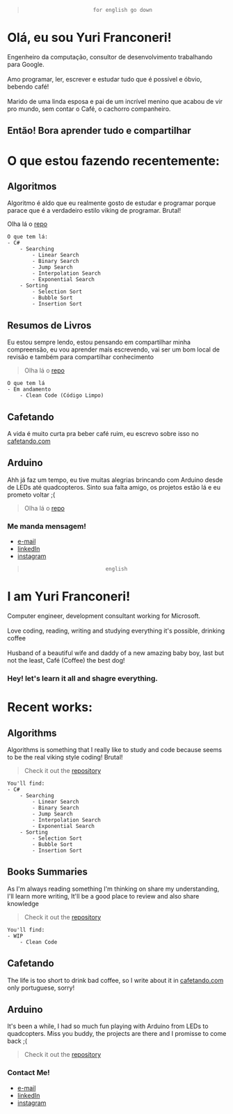 >                           for english go down

# Olá, eu sou Yuri Franconeri!

Engenheiro da computação, consultor de desenvolvimento trabalhando para Google.<br />
<br />Amo programar, ler, escrever e estudar tudo que é possível e óbvio, bebendo café!<br />
<br />Marido de uma linda esposa e pai de um incrível menino que acabou de vir pro mundo, sem contar o Café, o cachorro companheiro. 

## Então! Bora aprender tudo e compartilhar


# O que estou fazendo recentemente:

## Algoritmos
Algoritmo é aldo que eu realmente gosto de estudar e programar porque parace que é a verdadeiro estilo viking de programar. Brutal! 

Olha lá o [repo](https://github.com/yurifranconeri/Algorithms) 

```
O que tem lá:
- C#
    - Searching
        - Linear Search
        - Binary Search
        - Jump Search
        - Interpolation Search
        - Exponential Search
    - Sorting 
        - Selection Sort
        - Bubble Sort
        - Insertion Sort
```

## Resumos de Livros
Eu estou sempre lendo, estou pensando em compartilhar minha compreensão, eu vou aprender mais escrevendo, vai ser um bom local de revisão e também para compartilhar conhecimento

> Olha lá o [repo](https://github.com/yurifranconeri/books) 

```
O que tem lá
- Em andamento
    - Clean Code (Código Limpo)
```

## Cafetando
A vida é muito curta pra beber café ruim, eu escrevo sobre isso no [cafetando.com](http://cafetando.com)

## Arduino
Ahh já faz um tempo, eu tive muitas alegrias brincando com Arduino desde de LEDs até quadcopteros. Sinto sua falta amigo, os projetos estão lá e eu prometo voltar ;(

> Olha lá o [repo](https://github.com/yurifranconeri/Arduino) 

### Me manda mensagem!

- [e-mail](mailto:franconeriyuri@hotmail.com)
- [linkedIn](https://www.linkedin.com/in/yurifranconeri/)
- [instagram](https://instagram.com/yurifranconeri)

>                               english

# I am Yuri Franconeri!

Computer engineer, development consultant working for Microsoft.<br />
<br />Love coding, reading, writing and studying everything it's possible, drinking coffee<br />
<br />Husband of a beautiful wife and daddy of a new amazing baby boy, last but not the least, Café (Coffee) the best dog!

### Hey! let's learn it all and shagre everything.


# Recent works:

## Algorithms
Algorithms is something that I really like to study and code because seems to be the real viking style coding! Brutal!

> Check it out the [repository](https://github.com/yurifranconeri/Algorithms) 

```
You'll find:
- C#
    - Searching
        - Linear Search
        - Binary Search
        - Jump Search
        - Interpolation Search
        - Exponential Search
    - Sorting 
        - Selection Sort
        - Bubble Sort
        - Insertion Sort
```

## Books Summaries
As I'm always reading something I'm thinking on share my understanding, I'll learn more writing, It'll be a good place to review and also share knowledge 

> Check it out the [repository](https://github.com/yurifranconeri/books) 

```
You'll find:
- WIP
    - Clean Code
```

## Cafetando
The life is too short to drink bad coffee, so I write about it in [cafetando.com](http://cafetando.com) only portuguese, sorry!

## Arduino
It's been a while, I had so much fun playing with Arduino from LEDs to quadcopters. Miss you buddy, the projects are there and I promisse to come back ;(

> Check it out the [repository](https://github.com/yurifranconeri/Arduino) 

### Contact Me!

- [e-mail](mailto:franconeriyuri@hotmail.com)
- [linkedIn](https://www.linkedin.com/in/yurifranconeri/)
- [instagram](https://instagram.com/yurifranconeri)
